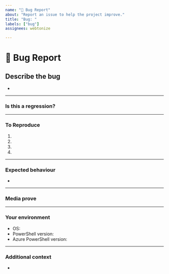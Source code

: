 ```yaml
---
name: "🐞 Bug Report"
about: "Report an issue to help the project improve."
title: "Bug: "
labels: ["bug"]
assignees: webtonize

---
```


# **🐞 Bug Report**

## **Describe the bug**
<!-- A clear and concise description of what the bug is. -->

*

---

### **Is this a regression?**
<!-- Did this behaviour used to work in the previous version? -->
<!-- Yes, the last version in which this bug was not present was: ... -->

---

### **To Reproduce**

<!-- Steps to reproduce the error:
(e.g.:)
1. Use x argument / navigate to
2. Fill this information
3. Go to...
4. See error -->

<!-- Write the steps here (add or remove as many steps as needed)-->

1.
2.
3.
4.

---

### **Expected behaviour**
<!-- A clear and concise description of what you expected to happen. -->

*

---

### **Media prove**
<!-- If applicable, add screenshots or videos to help explain your problem. -->

---

### **Your environment**

<!-- use all the applicable bulleted list elements for this specific issue,
and remove all the bulleted list elements that are not relevant for this issue. -->

* OS: <!--[e.g. Ubuntu 5.4.0-26-generic x86_64 / Windows 1904 ...]-->
* PowerShell version:
* Azure PowerShell version:

---

### **Additional context**
<!-- Add any other context or additional information about the problem here.-->

*

